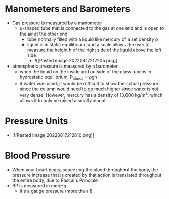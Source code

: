 # Manometers and Barometers
- Gas pressure is measured by a manometer
	- u-shaped tube that is connected to the gas at one end and is open to the air at the other end
		- tube normally filled with a liquid like mercury of a set density ρ
		- liquid is in static equilibrium, and a scale allows the user to measure the height h of the right side of the liquid above the left side
			- ![[Pasted image 20220817212205.png]]
- atmospheric pressure is measured by a barometer
	- when the liquid on the inside and outside of the glass tube is in hydrostatic equilibrium,       P<sub>atmos</sub> = ρgh
	- if water was used, it would be difficult to show the actual pressure since the column would need to go much higher since water is not very dense. However, mercury has a density of 13,600 kg/m<sup>3</sup>, which allows it to only be raised a small amount

# Pressure Units
- ![[Pasted image 20220817212810.png]]

# Blood Pressure
- When your heart beats, squeezing the blood throughout the body, the pressure increase that is created by that action is translated throughout the entire body, due to Pascal's Principle
- BP is measured in mm/Hg
	- it's a gauge pressure (more than 1)